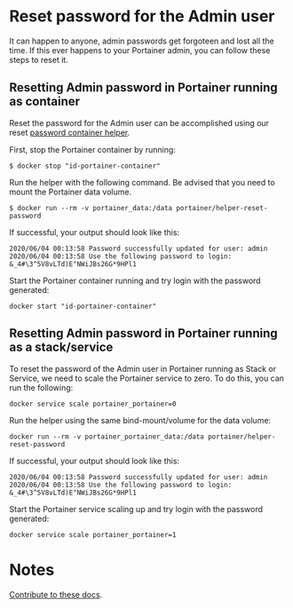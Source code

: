 # Reset password for the Admin user

It can happen to anyone, admin passwords get forgoteen and lost all the time. If this ever happens to your Portainer admin, you can follow these steps to reset it.

## Resetting Admin password in Portainer running as container

Reset the password for the Admin user can be accomplished using our reset [password container helper](https://github.com/portainer/helper-reset-password).

First, stop the Portainer container by running:

<pre><code>$ docker stop "id-portainer-container"</code></pre>

Run the helper with the following command. Be advised that you need to mount the Portainer data volume.

<pre><code>$ docker run --rm -v portainer_data:/data portainer/helper-reset-password</code></pre>

If successful, your output should look like this:

<pre><code>2020/06/04 00:13:58 Password successfully updated for user: admin
2020/06/04 00:13:58 Use the following password to login: &_4#\3^5V8vLTd)E"NWiJBs26G*9HPl1</code></pre>

Start the Portainer container running and try login with the password generated:

<pre><code>docker start "id-portainer-container"</code></pre>

## Resetting Admin password in Portainer running as a stack/service

To reset the password of the Admin user in Portainer running as Stack or Service, we need to scale the Portainer service to zero. To do this, you can run the following:

<pre><code>docker service scale portainer_portainer=0</code></pre>

Run the helper using the same bind-mount/volume for the data volume:

<pre><code>docker run --rm -v portainer_portainer_data:/data portainer/helper-reset-password</code></pre>

If successful, your output should look like this:

<pre><code>2020/06/04 00:13:58 Password successfully updated for user: admin
2020/06/04 00:13:58 Use the following password to login: &_4#\3^5V8vLTd)E"NWiJBs26G*9HPl1</code></pre>

Start the Portainer service scaling up and try login with the password generated:

<pre><code>docker service scale portainer_portainer=1</code></pre>

# Notes

[Contribute to these docs](https://github.com/portainer/portainer-docs/blob/master/contributing.md).